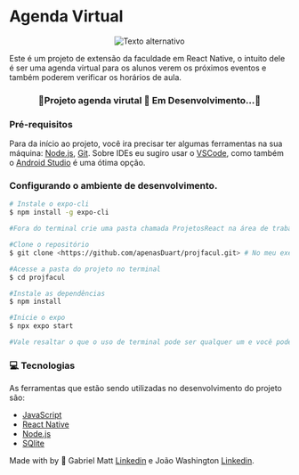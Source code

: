 # Agenda Virtual
<div style="text-align: center;">
  <img src="./assets/logo.png" alt="Texto alternativo" />
</div>

<p>Este é um projeto de extensão da faculdade em React Native, o intuito dele é ser uma agenda virtual para os alunos verem os próximos eventos e também poderem verificar os horários de aula.</p>


<h3 align= "center">📱Projeto agenda virutal  🚨  Em Desenvolvimento...📱 </h3>

### Pré-requisitos
Para da início ao projeto, você ira precisar ter algumas ferramentas na sua máquina:
[Node.js](https://nodejs.org/pt), [Git](https://git-scm.com/).
Sobre IDEs eu sugiro usar o [VSCode](https://code.visualstudio.com/), como também o [Android Studio](https://developer.android.com/studio?hl=pt-br) é uma ótima opção.

### Configurando o ambiente de desenvolvimento.

```bash
# Instale o expo-cli
$ npm install -g expo-cli

#Fora do terminal crie uma pasta chamada ProjetosReact na área de trabalho e inicie o Bash,após isso pegue o link do diretório do GitHub que você deu Fork. Volte para o terminal e siga as instruções.

#Clone o repositório
$ git clone <https://github.com/apenasDuart/projfacul.git> # No meu exemplo

#Acesse a pasta do projeto no terminal
$ cd projfacul

#Instale as dependências
$ npm install

#Inicie o expo
$ npx expo start

#Vale resaltar o que o uso de terminal pode ser qualquer um e você pode até alterar entre o do Git e o Terminal padrão, faça tudo de acordo com suas preferências.
```

### 💻 Tecnologias

As ferramentas que estão sendo utilizadas no desenvolvimento do projeto são:
- [JavaScript](https://developer.mozilla.org/pt-BR/docs/Web/JavaScript/Guide/Introduction)
- [React Native](https://reactnative.dev/)
- [Node.js](https://nodejs.org/pt)
- [SQlite](https://www.sqlite.org/index.html)


Made with by 🎇 Gabriel Matt [Linkedin](https://www.linkedin.com/in/gabrielcortesduarte/) e João Washington [Linkedin](https://www.linkedin.com/in/jo%C3%A3o-washington-mendes-57a6a3297/).

